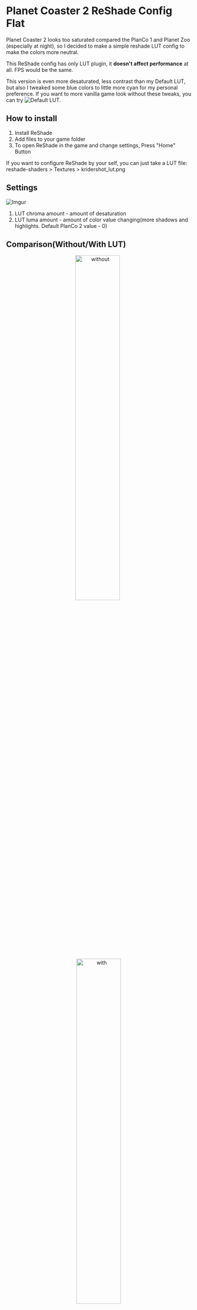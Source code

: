 # Planet Coaster 2 ReShade Config Flat
Planet Coaster 2 looks too saturated compared the PlanCo 1 and Planet Zoo (especially at night), so I decided to make a simple reshade LUT config to make the colors more neutral.

This ReShade config has only LUT plugin, it **doesn't affect performance** at all. FPS would be the same.

This version is even more desaturated, less contrast than my Default LUT, but also I tweaked some blue colors to little more cyan for my personal preference. 
If you want to more vanilla game look without these tweaks, you can try ![Default LUT](https://github.com/Kridershot/planco2_reshade).

## How to install
1. Install ReShade
2. Add files to your game folder
3. To open ReShade in the game and change settings, Press "Home" Button

If you want to configure ReShade by your self, you can just take a LUT file: reshade-shaders > Textures > kridershot_lut.png

## Settings
![Imgur](https://imgur.com/5dd8CHy.png)

1. LUT chroma amount - amount of desaturation
2. LUT luma amount - amount of color value changing(more shadows and highlights. Default PlanCo 2 value - 0)

## Comparison(Without/With LUT)
<p align="center">
  <img alt="without" src="https://imgur.com/goaEmrC.jpg" width="49%">
&nbsp;
  <img alt="with" src="https://imgur.com/zyfzH8X.jpg" width="49%">
</p>
<p align="center">
  <img alt="without" src="https://imgur.com/v1A6GwM.jpg" width="49%">
&nbsp;
  <img alt="with" src="https://imgur.com/7rbjCOU.jpg" width="49%">
</p>
<p align="center">
  <img alt="without" src="https://imgur.com/KYzlZJk.jpg" width="49%">
&nbsp;
  <img alt="with" src="https://imgur.com/THB0J2L.jpg" width="49%">
</p>
<p align="center">
  <img alt="without" src="https://imgur.com/VsoYgDd.jpg" width="49%">
&nbsp;
  <img alt="with" src="https://imgur.com/qqdcQvY.jpg" width="49%">
</p>
<p align="center">
  <img alt="without" src="https://imgur.com/Ce1VFhK.jpg" width="49%">
&nbsp;
  <img alt="with" src="https://imgur.com/fXAobkG.jpg" width="49%">
</p>
<p align="center">
  <img alt="without" src="https://imgur.com/mfcsNba.jpg" width="49%">
&nbsp;
  <img alt="with" src="https://imgur.com/t8OFgWq.jpg" width="49%">
</p>

## Comparison(Without/Default/Flat LUT)
<p align="center">
  <img alt="without" src="https://imgur.com/XnyDMkz.jpg" width="32%">
&nbsp;
  <img alt="default" src="https://imgur.com/DhTMEfJ.jpg" width="32%">
  &nbsp;
  <img alt="flat" src="https://imgur.com/rxXKlkG.jpg" width="32%">
</p>
